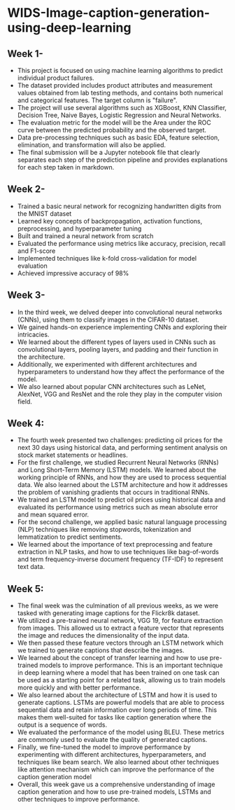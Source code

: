 # WIDS-Image-caption-generation-using-deep-learning

## Week 1- 
- This project is focused on using machine learning algorithms to predict individual product failures.
- The dataset provided includes product attributes and measurement values obtained from lab testing methods, and contains both numerical and categorical features. The target column is "failure". 
- The project will use several algorithms such as XGBoost, KNN Classifier, Decision Tree, Naive Bayes, Logistic Regression and Neural Networks. 
- The evaluation metric for the model will be the Area under the ROC curve between the predicted probability and the observed target. 
- Data pre-processing techniques such as basic EDA, feature selection, elimination, and transformation will also be applied. 
- The final submission will be a Jupyter notebook file that clearly separates each step of the prediction pipeline and provides explanations for each step taken in markdown.


## Week 2-

- Trained a basic neural network for recognizing handwritten digits from the MNIST dataset
- Learned key concepts of backpropagation, activation functions, preprocessing, and hyperparameter tuning
- Built and trained a neural network from scratch
- Evaluated the performance using metrics like accuracy, precision, recall and F1-score
- Implemented techniques like k-fold cross-validation for model evaluation
- Achieved impressive accuracy of 98%

##  Week 3-
- In the third week, we delved deeper into convolutional neural networks (CNNs), using them to classify images in the CIFAR-10 dataset.
- We gained hands-on experience implementing CNNs and exploring their intricacies.
- We learned about the different types of layers used in CNNs such as convolutional layers, pooling layers, and padding and their function in the architecture.
- Additionally, we experimented with different architectures and hyperparameters to understand how they affect the performance of the model.
- We also learned about popular CNN architectures such as LeNet, AlexNet, VGG and ResNet and the role they play in the computer vision field.

## Week 4:

- The fourth week presented two challenges: predicting oil prices for the next 30 days using historical data, and performing sentiment analysis on stock market statements or headlines.
- For the first challenge, we studied Recurrent Neural Networks (RNNs) and Long Short-Term Memory (LSTM) models. We learned about the working principle of RNNs, and how they are used to process sequential data. We also learned about the LSTM architecture and how it addresses the problem of vanishing gradients that occurs in traditional RNNs.
- We trained an LSTM model to predict oil prices using historical data and evaluated its performance using metrics such as mean absolute error and mean squared error.
- For the second challenge, we applied basic natural language processing (NLP) techniques like removing stopwords, tokenization and lemmatization to predict sentiments.
- We learned about the importance of text preprocessing and feature extraction in NLP tasks, and how to use techniques like bag-of-words and term frequency-inverse document frequency (TF-IDF) to represent text data.

## Week 5:

- The final week was the culmination of all previous weeks, as we were tasked with generating image captions for the Flickr8k dataset.
- We utilized a pre-trained neural network, VGG 19, for feature extraction from images. This allowed us to extract a feature vector that represents the image and reduces the dimensionality of the input data.
- We then passed these feature vectors through an LSTM network which we trained to generate captions that describe the images.
- We learned about the concept of transfer learning and how to use pre-trained models to improve performance. This is an important technique in deep learning where a model that has been trained on one task can be used as a starting point for a related task, allowing us to train models more quickly and with better performance.
- We also learned about the architecture of LSTM and how it is used to generate captions. LSTMs are powerful models that are able to process sequential data and retain information over long periods of time. This makes them well-suited for tasks like caption generation where the output is a sequence of words.
- We evaluated the performance of the model using BLEU. These metrics are commonly used to evaluate the quality of generated captions.
- Finally, we fine-tuned the model to improve performance by experimenting with different architectures, hyperparameters, and techniques like beam search. We also learned about other techniques like attention mechanism which can improve the performance of the caption generation model
- Overall, this week gave us a comprehensive understanding of image caption generation and how to use pre-trained models, LSTMs and other techniques to improve performance.
